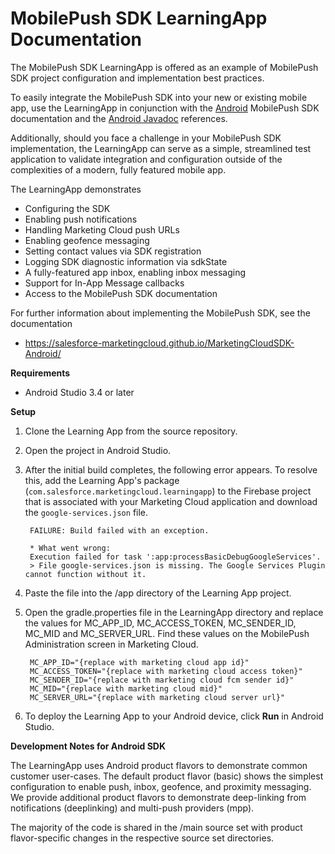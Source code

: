 # MobilePush SDK LearningApp Documentation

The MobilePush SDK LearningApp is offered as an example of MobilePush SDK project configuration and implementation best practices.

To easily integrate the MobilePush SDK into your new or existing mobile app, use the LearningApp in conjunction with the [Android](https://salesforce-marketingcloud.github.io/MarketingCloudSDK-Android/) MobilePush SDK documentation and the [Android Javadoc](https://salesforce-marketingcloud.github.io/MarketingCloudSDK-Android/overview/javadocs.html) references.

Additionally, should you face a challenge in your MobilePush SDK implementation, the LearningApp can serve as a simple, streamlined test application to validate integration and configuration outside of the complexities of a modern, fully featured mobile app.

The LearningApp demonstrates

* Configuring the SDK
* Enabling push notifications
* Handling Marketing Cloud push URLs
* Enabling geofence messaging
* Setting contact values via SDK registration
* Logging SDK diagnostic information via sdkState
* A fully-featured app inbox, enabling inbox messaging
* Support for In-App Message callbacks
* Access to the MobilePush SDK documentation

For further information about implementing the MobilePush SDK, see the documentation

* https://salesforce-marketingcloud.github.io/MarketingCloudSDK-Android/

**Requirements**

* Android Studio 3.4 or later

**Setup**

1. Clone the Learning App from the source repository.
1. Open the project in Android Studio.
1. After the initial build completes, the following error appears. To resolve this, add the Learning App's package (`com.salesforce.marketingcloud.learningapp`) to the Firebase project that is associated with your Marketing Cloud application and download the `google-services.json` file.

        FAILURE: Build failed with an exception.
    
        * What went wrong:
        Execution failed for task ':app:processBasicDebugGoogleServices'.
        > File google-services.json is missing. The Google Services Plugin cannot function without it.
       
1. Paste the file into the /app directory of the Learning App project.
1. Open the gradle.properties file in the LearningApp directory and replace the values for MC_APP_ID, MC_ACCESS_TOKEN, MC_SENDER_ID, MC_MID and MC_SERVER_URL. Find these values on the MobilePush Administration screen in Marketing Cloud.

        MC_APP_ID="{replace with marketing cloud app id}"
        MC_ACCESS_TOKEN="{replace with marketing cloud access token}"
        MC_SENDER_ID="{replace with marketing cloud fcm sender id}"
        MC_MID="{replace with marketing cloud mid}"
        MC_SERVER_URL="{replace with marketing cloud server url}"
        
1. To deploy the Learning App to your Android device, click **Run** in Android Studio.

**Development Notes for Android SDK** 

The LearningApp uses Android product flavors to demonstrate common customer user-cases. The default product flavor (basic) shows the simplest configuration to enable push, inbox, geofence, and proximity messaging. We provide additional product flavors to demonstrate deep-linking from notifications (deeplinking) and multi-push providers (mpp).

The majority of the code is shared in the /main source set with product flavor-specific changes in the respective source set directories.

